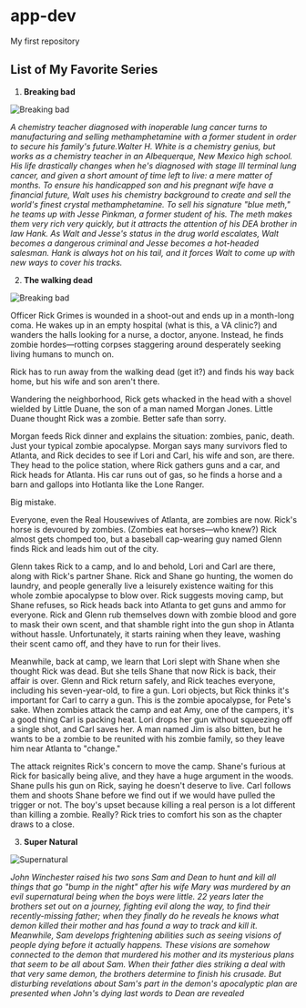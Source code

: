 # app-dev
My first repository

## List of My Favorite Series

1. **Breaking bad**

![Breaking bad](https://images.indianexpress.com/2018/01/breaking-bad-759.jpg)

*A chemistry teacher diagnosed with inoperable lung cancer turns to manufacturing and selling methamphetamine with a former student in order to secure his family's future.Walter H. White is a chemistry genius, but works as a chemistry teacher in an Albequerque, New Mexico high school. His life drastically changes when he's diagnosed with stage III terminal lung cancer, and given a short amount of time left to live: a mere matter of months. To ensure his handicapped son and his pregnant wife have a financial future, Walt uses his chemistry background to create and sell the world's finest crystal methamphetamine. To sell his signature "blue meth," he teams up with Jesse Pinkman, a former student of his. The meth makes them very rich very quickly, but it attracts the attention of his DEA brother in law Hank. As Walt and Jesse's status in the drug world escalates, Walt becomes a dangerous criminal and Jesse becomes a hot-headed salesman. Hank is always hot on his tail, and it forces Walt to come up with new ways to cover his tracks.*

2. **The walking dead**

![Breaking bad](https://ntvb.tmsimg.com/assets/p8282918_b_h8_bn.jpg?w=960&h=540)

Officer Rick Grimes is wounded in a shoot-out and ends up in a month-long coma. He wakes up in an empty hospital (what is this, a VA clinic?) and wanders the halls looking for a nurse, a doctor, anyone. Instead, he finds zombie hordes—rotting corpses staggering around desperately seeking living humans to munch on.

Rick has to run away from the walking dead (get it?) and finds his way back home, but his wife and son aren't there.

Wandering the neighborhood, Rick gets whacked in the head with a shovel wielded by Little Duane, the son of a man named Morgan Jones. Little Duane thought Rick was a zombie. Better safe than sorry.

Morgan feeds Rick dinner and explains the situation: zombies, panic, death. Just your typical zombie apocalypse. Morgan says many survivors fled to Atlanta, and Rick decides to see if Lori and Carl, his wife and son, are there. They head to the police station, where Rick gathers guns and a car, and Rick heads for Atlanta. His car runs out of gas, so he finds a horse and a barn and gallops into Hotlanta like the Lone Ranger.

Big mistake.

Everyone, even the Real Housewives of Atlanta, are zombies are now. Rick's horse is devoured by zombies. (Zombies eat horses—who knew?) Rick almost gets chomped too, but a baseball cap-wearing guy named Glenn finds Rick and leads him out of the city.

Glenn takes Rick to a camp, and lo and behold, Lori and Carl are there, along with Rick's partner Shane. Rick and Shane go hunting, the women do laundry, and people generally live a leisurely existence waiting for this whole zombie apocalypse to blow over. Rick suggests moving camp, but Shane refuses, so Rick heads back into Atlanta to get guns and ammo for everyone. Rick and Glenn rub themselves down with zombie blood and gore to mask their own scent, and that shamble right into the gun shop in Atlanta without hassle. Unfortunately, it starts raining when they leave, washing their scent camo off, and they have to run for their lives.

Meanwhile, back at camp, we learn that Lori slept with Shane when she thought Rick was dead. But she tells Shane that now Rick is back, their affair is over. Glenn and Rick return safely, and Rick teaches everyone, including his seven-year-old, to fire a gun. Lori objects, but Rick thinks it's important for Carl to carry a gun. This is the zombie apocalypse, for Pete's sake. When zombies attack the camp and eat Amy, one of the campers, it's a good thing Carl is packing heat.
Lori drops her gun without squeezing off a single shot, and Carl saves her. A man named Jim is also bitten, but he wants to be a zombie to be reunited with his zombie family, so they leave him near Atlanta to "change."

The attack reignites Rick's concern to move the camp. Shane's furious at Rick for basically being alive, and they have a huge argument in the woods. Shane pulls his gun on Rick, saying he doesn't deserve to live. Carl follows them and shoots Shane before we find out if we would have pulled the trigger or not. The boy's upset because killing a real person is a lot different than killing a zombie. Really? Rick tries to comfort his son as the chapter draws to a close.

3. **Super Natural**

![Supernatural](https://wallpaperaccess.com/full/1544324.jpg)

*John Winchester raised his two sons Sam and Dean to hunt and kill all things that go "bump in the night" after his wife Mary was murdered by an evil supernatural being when the boys were little. 22 years later the brothers set out on a journey, fighting evil along the way, to find their recently-missing father; when they finally do he reveals he knows what demon killed their mother and has found a way to track and kill it. Meanwhile, Sam develops frightening abilities such as seeing visions of people dying before it actually happens. These visions are somehow connected to the demon that murdered his mother and its mysterious plans that seem to be all about Sam. When their father dies striking a deal with that very same demon, the brothers determine to finish his crusade. But disturbing revelations about Sam's part in the demon's apocalyptic plan are presented when John's dying last words to Dean are revealed*
